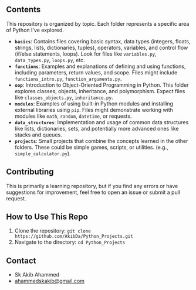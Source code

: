 ## Contents

This repository is organized by topic.  Each folder represents a specific area of Python I've explored.

*   **`basics`**: Contains files covering basic syntax, data types (integers, floats, strings, lists, dictionaries, tuples), operators, variables, and control flow (if/else statements, loops).  Look for files like `variables.py`, `data_types.py`, `loops.py`, etc.
*   **`functions`**: Examples and explanations of defining and using functions, including parameters, return values, and scope.  Files might include `functions_intro.py`, `function_arguments.py`.
*   **`oop`**: Introduction to Object-Oriented Programming in Python.  This folder explores classes, objects, inheritance, and polymorphism.  Expect files like `classes_objects.py`, `inheritance.py`.
*   **`modules`**:  Examples of using built-in Python modules and installing external libraries using `pip`.  Files might demonstrate working with modules like `math`, `random`, `datetime`, or requests.
*   **`data_structures`**: Implementation and usage of common data structures like lists, dictionaries, sets, and potentially more advanced ones like stacks and queues.
*   **`projects`**:  Small projects that combine the concepts learned in the other folders.  These could be simple games, scripts, or utilities.  (e.g., `simple_calculator.py`).


## Contributing

This is primarily a learning repository, but if you find any errors or have suggestions for improvement, feel free to open an issue or submit a pull request.


## How to Use This Repo

1. Clone the repository: `git clone https://github.com/AkibDa/Python_Projects.git`
2. Navigate to the directory: `cd Python_Projects`


## Contact

*   Sk Akib Ahammed
*   ahammedskakib@gmail.com
